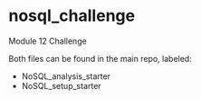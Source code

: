 # nosql_challenge
Module 12 Challenge

Both files can be found in the main repo, labeled:
* NoSQL_analysis_starter
* NoSQL_setup_starter
